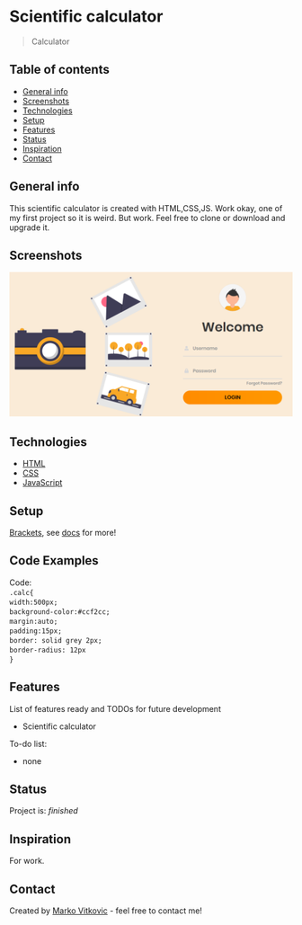 # Scientific calculator
> Calculator

## Table of contents
* [General info](#general-info)
* [Screenshots](#screenshots)
* [Technologies](#technologies)
* [Setup](#setup)
* [Features](#features)
* [Status](#status)
* [Inspiration](#inspiration)
* [Contact](#contact)

## General info
This scientific calculator is created with HTML,CSS,JS. Work okay, one of my first project so it is weird. But work.
Feel free to clone or download and upgrade it.

## Screenshots
![](https://github.com/MarkoVitkovic/html_css_javascript-login_form/blob/master/sc.png)

## Technologies
* [HTML](https://devdocs.io/html/)
* [CSS](https://devdocs.io/css/)
* [JavaScript](https://devdocs.io/javascript/)

## Setup
[Brackets](https://http://brackets.io/), see [docs](http://brackets.io/docs/current/modules/brackets.html) for more!

## Code Examples
Code:</br>
`.calc{`</br>
`width:500px;`</br>
`background-color:#ccf2cc;`</br>
`margin:auto;`</br>
`padding:15px;`</br>
`border: solid grey 2px;`</br>
`border-radius: 12px`</br>
`}`</br>


## Features
List of features ready and TODOs for future development
* Scientific calculator

To-do list:
* none


## Status
Project is: _finished_

## Inspiration
For work.

## Contact
Created by [Marko Vitkovic](https://github.com/MarkoVitkovic) - feel free to contact me!

